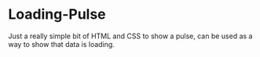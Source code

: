 # Loading-Pulse

Just a really simple bit of HTML and CSS to show a pulse, can be used as a way to show that data is loading.
